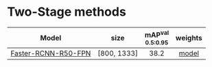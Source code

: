 # Two-Stage methods
|Model  | size |mAP<sup>val<br>0.5:0.95 | weights |
| ------|:---: | :---:                  | :---:   |
|[Faster-RCNN-R50-FPN](https://gitlab.bj.sensetime.com/spring2/universal-perception/-/tree/det-debug/configs/det/for_benmark/faster_rcnn_r50_fpn_1x.yaml)    |[800, 1333]  |38.2 | [model]() |

